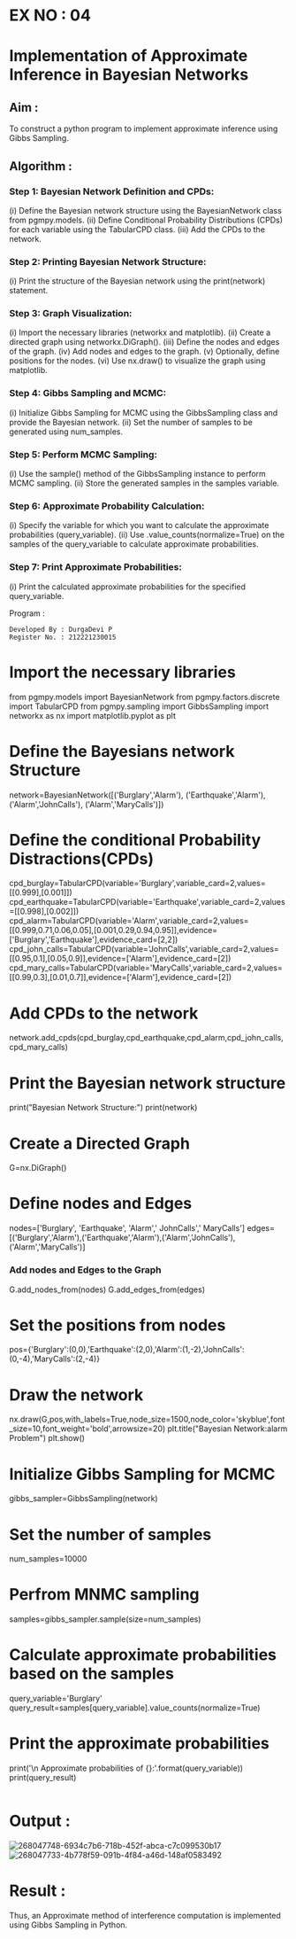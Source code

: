 # EX NO : 04
# Implementation of Approximate Inference in Bayesian Networks

## Aim :
To construct a python program to implement approximate inference using Gibbs Sampling.

## Algorithm :
### Step 1: Bayesian Network Definition and CPDs:
(i) Define the Bayesian network structure using the BayesianNetwork class from pgmpy.models.
(ii) Define Conditional Probability Distributions (CPDs) for each variable using the TabularCPD class.
(iii) Add the CPDs to the network.

### Step 2: Printing Bayesian Network Structure:
(i) Print the structure of the Bayesian network using the print(network) statement.

### Step 3: Graph Visualization:
(i) Import the necessary libraries (networkx and matplotlib).
(ii) Create a directed graph using networkx.DiGraph().
(iii) Define the nodes and edges of the graph.
(iv) Add nodes and edges to the graph.
(v) Optionally, define positions for the nodes.
(vi) Use nx.draw() to visualize the graph using matplotlib.

### Step 4: Gibbs Sampling and MCMC:
(i) Initialize Gibbs Sampling for MCMC using the GibbsSampling class and provide the Bayesian network.
(ii) Set the number of samples to be generated using num_samples.

### Step 5: Perform MCMC Sampling:
(i) Use the sample() method of the GibbsSampling instance to perform MCMC sampling.
(ii) Store the generated samples in the samples variable.

### Step 6: Approximate Probability Calculation:
(i) Specify the variable for which you want to calculate the approximate probabilities (query_variable).
(ii) Use .value_counts(normalize=True) on the samples of the query_variable to calculate approximate probabilities.

### Step 7: Print Approximate Probabilities:
(i) Print the calculated approximate probabilities for the specified query_variable.

Program :
```
Developed By : DurgaDevi P
Register No. : 212221230015
```

# Import the necessary libraries

from pgmpy.models import BayesianNetwork
from pgmpy.factors.discrete import TabularCPD
from pgmpy.sampling import GibbsSampling
import networkx as nx
import matplotlib.pyplot as plt

# Define the Bayesians network Structure

network=BayesianNetwork([('Burglary','Alarm'),
                         ('Earthquake','Alarm'),
                         ('Alarm','JohnCalls'),
                         ('Alarm','MaryCalls')])

# Define the conditional Probability Distractions(CPDs)

cpd_burglay=TabularCPD(variable='Burglary',variable_card=2,values=[[0.999],[0.001]])
cpd_earthquake=TabularCPD(variable='Earthquake',variable_card=2,values=[[0.998],[0.002]])
cpd_alarm=TabularCPD(variable='Alarm',variable_card=2,values=[[0.999,0.71,0.06,0.05],[0.001,0.29,0.94,0.95]],evidence=['Burglary','Earthquake'],evidence_card=[2,2])
cpd_john_calls=TabularCPD(variable='JohnCalls',variable_card=2,values=[[0.95,0.1],[0.05,0.9]],evidence=['Alarm'],evidence_card=[2])
cpd_mary_calls=TabularCPD(variable='MaryCalls',variable_card=2,values=[[0.99,0.3],[0.01,0.7]],evidence=['Alarm'],evidence_card=[2])

# Add CPDs to the network

network.add_cpds(cpd_burglay,cpd_earthquake,cpd_alarm,cpd_john_calls,cpd_mary_calls)

# Print the Bayesian network structure

print("Bayesian Network Structure:")
print(network)

# Create a Directed Graph

G=nx.DiGraph()

# Define nodes and Edges

nodes=['Burglary', 'Earthquake', 'Alarm',' JohnCalls',' MaryCalls']
edges=[('Burglary','Alarm'),('Earthquake','Alarm'),('Alarm','JohnCalls'),('Alarm','MaryCalls')]

### Add nodes and Edges to the Graph

G.add_nodes_from(nodes)
G.add_edges_from(edges)

# Set the positions from nodes

pos={'Burglary':(0,0),'Earthquake':(2,0),'Alarm':(1,-2),'JohnCalls':(0,-4),'MaryCalls':(2,-4)}

# Draw the network

nx.draw(G,pos,with_labels=True,node_size=1500,node_color='skyblue',font_size=10,font_weight='bold',arrowsize=20)
plt.title("Bayesian Network:alarm Problem")
plt.show()

# Initialize Gibbs Sampling for MCMC

gibbs_sampler=GibbsSampling(network)

# Set the number of samples

num_samples=10000

# Perfrom MNMC sampling

samples=gibbs_sampler.sample(size=num_samples)

# Calculate approximate probabilities based on the samples

query_variable='Burglary'
query_result=samples[query_variable].value_counts(normalize=True)

# Print the approximate probabilities

print('\n Approximate probabilities of {}:'.format(query_variable))
print(query_result)

```
```
# Output :

![268047748-6934c7b6-718b-452f-abca-c7c099530b17](https://github.com/durga46/Ex-No.-4--Implementation-of-Approximate-Inference-in-Bayesian-Networks/assets/75235704/fb046cd9-0856-4d7a-905c-0c0b55972a2c)
![268047733-4b778f59-091b-4f84-a46d-148af0583492](https://github.com/durga46/Ex-No.-4--Implementation-of-Approximate-Inference-in-Bayesian-Networks/assets/75235704/dec395a2-f005-4250-b5fa-ff6a38b14c46)

# Result :
Thus, an Approximate method of interference computation is implemented using Gibbs Sampling in Python.
